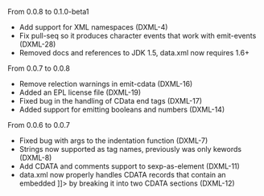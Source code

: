 From 0.0.8 to 0.1.0-beta1
- Add support for XML namespaces (DXML-4)
- Fix pull-seq so it produces character events that work with emit-events (DXML-28)
- Removed docs and references to JDK 1.5, data.xml now requires 1.6+

From 0.0.7 to 0.0.8
- Remove relection warnings in emit-cdata (DXML-16)
- Added an EPL license file (DXML-19)
- Fixed bug in the handling of CData end tags (DXML-17)
- Added support for emitting booleans and numbers (DXML-14)

From 0.0.6 to 0.0.7
- Fixed bug with args to the indentation function (DXML-7)
- Strings now supported as tag names, previously was only kewords (DXML-8)
- Add CDATA and comments support to sexp-as-element (DXML-11)
- data.xml now properly handles CDATA records that contain an embedded ]]>
  by breaking it into two CDATA sections (DXML-12)